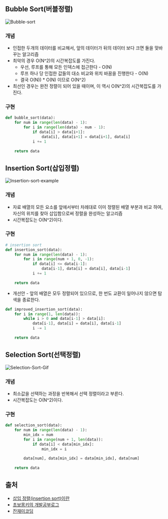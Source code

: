 ## Bubble Sort(버블정렬)

![Bubble-sort](https://user-images.githubusercontent.com/19471818/111146534-e5ca6000-85cc-11eb-820a-e22e08f9ae6d.gif)

### 개념 

- 인접한 두개의 데이터를 비교해서, 앞의 데이터가 뒤의 데이터 보다 크면 둘을 맞바꾸는 알고리즘
- 최악의 경우 O(N^2)의 시간복잡도를 가진다.
  - 우선, 루프를 통해 모든 인덱스에 접근한다 - O(N)
  - 루프 하나 당 인접한 값들의 대소 비교와 위치 바꿈을 진행한다 - O(N)
  - 결국 O(N)) * O(N) 이므로 O(N^2)
- 최선인 경우는 완전 정렬이 되어 있을 때이며, 이 역시  O(N^2)의 시간복잡도를 가진다.

### 구현

~~~ python
def bubble_sort(data):
    for num in range(len(data) - 1):
        for i in range(len(data) - num - 1):
            if data[i] > data[i+1]:
                data[i], data[i+1] = data[i+1], data[i]
            i += 1
    
    return data
~~~

## Insertion Sort(삽입정렬)

![Insertion-sort-example](https://user-images.githubusercontent.com/19471818/111146658-08f50f80-85cd-11eb-9c88-ea59498097d4.gif)

### 개념 

- 자료 배열의 모든 요소를 앞에서부터 차례대로 이미 정렬된 배열 부분과 비교 하여, 자신의 위치를 찾아 삽입함으로써 정렬을 완성하는 알고리즘
- 시간복잡도는 O(N^2)이다.

### 구현

~~~python
# insertion sort 
def insertion_sort(data):
    for num in range(len(data) - 1):
        for i in range(num + 1, 0, -1):
            if data[i] <= data[i-1]:
                data[i-1], data[i] = data[i], data[i-1]
            i += 1        
            
    return data
~~~

- 개선안 - 앞의 배열은 모두 정렬되어 있으므로, 한 번도 교환이 일어나지 않으면 탐색을 종료한다.

~~~python
def improved_insertion_sort(data):
    for i in range(1, len(data)):
        while i > 0 and data[i-1] > data[i]:
            data[i-1], data[i] = data[i], data[i-1]
            i -= 1 
            
    return data
~~~

## Selection Sort(선택정렬)

![Selection-Sort-Gif](https://user-images.githubusercontent.com/19471818/111146787-2cb85580-85cd-11eb-825c-33e03b5ad5ea.gif)

### 개념 

- 최소값을 선택하는 과정을 반복해서 선택 정렬이라고 부른다.
- 시간복잡도는 O(N^2)이다.

### 구현

~~~ python
def selection_sort(data):
    for num in range(len(data) - 1):
        min_idx = num
        for i in range(num + 1, len(data)):
            if data[i] < data[min_idx]:
                min_idx = i 
             
        data[num], data[min_idx] = data[min_idx], data[num]
            
    return data
~~~

## 출처 

- [삽입 정렬(insertion sort)이란](https://gmlwjd9405.github.io/2018/05/06/algorithm-insertion-sort.html)
- [초보몽키의 개발공부로그](https://wayhome25.github.io/cs/2017/04/16/cs-17/)
- [잔재미코딩](https://www.fun-coding.org/Chapter12-bubblesorting.html)